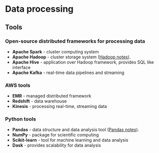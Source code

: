 # Data processing

## Tools

### Open-source distributed frameworks for processing data

- **Apache Spark** - cluster computing system
- **Apache Hadoop** - cluster storage system ([Hadoop notes](hadoop.md)).
- **Apache Hive** - application over Hadoop framework, provides SQL like interface
- **Apache Kafka** - real-time data pipelines and streaming

### AWS tools

- **EMR** - managed distributed framework
- **Redshift** - data warehouse
- **Kinesis** - processing real-time, streaming data

### Python tools

- **Pandas** - data structure and data analysis tool ([Pandas notes](pandas.md)).
- **NumPy** - package for scientific computing
- **Scikit-learn** - tool for machine learning and data analysis
- **Dask** - provides scalability for data analysis